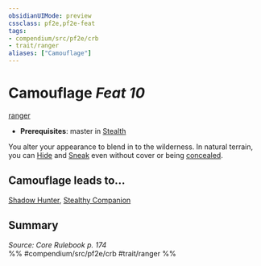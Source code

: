 ```yaml
---
obsidianUIMode: preview
cssclass: pf2e,pf2e-feat
tags:
- compendium/src/pf2e/crb
- trait/ranger
aliases: ["Camouflage"]
---
```

# Camouflage  *Feat 10*  
[ranger](rules/traits/ranger.md "Ranger Class Trait")  

- **Prerequisites**: master in [Stealth](compendium/skills.md#Stealth)

You alter your appearance to blend in to the wilderness. In natural terrain, you can [Hide](rules/actions/hide.md) and [Sneak](rules/actions/sneak.md) even without cover or being [concealed](rules/conditions.md#Concealed).

## Camouflage leads to...

[Shadow Hunter](compendium/feats/shadow-hunter.md), [Stealthy Companion](compendium/feats/stealthy-companion.md)

## Summary

*Source: Core Rulebook p. 174*  
%% #compendium/src/pf2e/crb #trait/ranger %%